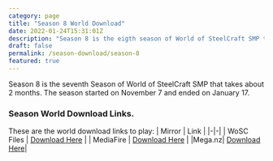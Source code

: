 ```yaml
---
category: page
title: "Season 8 World Download"
date: 2022-01-24T15:31:01Z
description: "Season 8 is the eigth season of World of SteelCraft SMP that takes about 2 months. The season started on November 7 and ended on January 17."
draft: false
permalink: /season-download/season-8
featured: true
---
```

Season 8 is the seventh Season of World of SteelCraft SMP that takes about 2 months. The season started on November 7 and ended on January 17.

<div class="padding-post">

### Season World Download Links.
These are the world download links to play:
| Mirror | Link |
|-|-|
| WoSC Files | [Download Here](https://wosc.tk/WoSCSMPS8-GD) | 
| MediaFire | [Download Here](https://wosc.tk/WoSCSMPS8-MF) |
|Mega.nz| [Download Here](https://wosc.tk/WoSCSMPS8-MG)|
</div>

